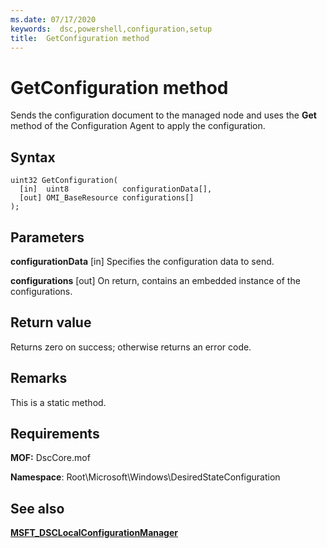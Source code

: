 ```yaml
---
ms.date: 07/17/2020
keywords:  dsc,powershell,configuration,setup
title:  GetConfiguration method
---
```

# GetConfiguration method

Sends the configuration document to the managed node and uses the **Get** method of the
Configuration Agent to apply the configuration.

## Syntax

```mof
uint32 GetConfiguration(
  [in]  uint8            configurationData[],
  [out] OMI_BaseResource configurations[]
);
```

## Parameters

**configurationData** \[in\]
Specifies the configuration data to send.

**configurations** \[out\]
On return, contains an embedded instance of the configurations.

## Return value

Returns zero on success; otherwise returns an error code.

## Remarks

This is a static method.

## Requirements

**MOF:** DscCore.mof

**Namespace**: Root\Microsoft\Windows\DesiredStateConfiguration

## See also

[**MSFT_DSCLocalConfigurationManager**](msft-dsclocalconfigurationmanager.md)
